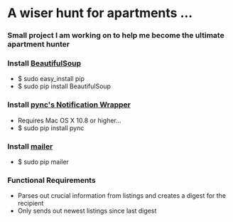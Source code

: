 # A wiser hunt for apartments ...
### Small project I am working on to help me become the ultimate apartment hunter

### Install [BeautifulSoup](http://www.crummy.com/software/BeautifulSoup/)
- $ sudo easy_install pip
- $ sudo pip install BeautifulSoup

### Install [pync's Notification Wrapper](https://github.com/setem/pync)
- Requires Mac OS X 10.8 or higher...
- $ sudo pip install pync

### Install [mailer](https://pypi.python.org/pypi/mailer/)
- $ sudo pip mailer

### Functional Requirements
- Parses out crucial information from listings and creates a digest for the recipient
- Only sends out newest listings since last digest


